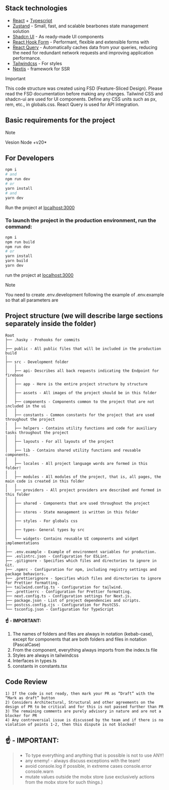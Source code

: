 ## Stack technologies

- [React](https://react.dev/learn) + [Typescript](https://www.typescriptlang.org/docs/)
- [Zustand](https://docs.pmnd.rs/zustand/getting-started/introduction) - Small, fast, and scalable bearbones state management solution
- [Shadcn UI](https://ui.shadcn.com) - As ready-made UI components
- [React Hook Form](https://react-hook-form.com/) - Performant, flexible and extensible forms with
- [React Query](https://tanstack.com/query) - Automatically caches data from your queries, reducing the need for redundant network requests and improving application performance.
- [Tailwindcss](https://tailwindcss.com) - For styles
- [Nextjs](https://Nextjs.org/) - framework for SSR

> [!IMPORTANT]  
> This code structure was created using FSD (Feature-Sliced Design). Please read the FSD documentation before making any changes. Tailwind CSS and shadcn-ui are used for UI components. Define any CSS units such as px, rem, etc., in globals.css. React Query is used for API integration.

## Basic requirements for the project

> [!NOTE]
> Vesion Node +v20\*

## For Developers

```bash
npm i
# and
npm run dev
# or
yarn install
# and
yarn dev
```

Run the project at [localhost:3000](http://localhost:3000)

### To launch the project in the production environment, run the command:

```bash
npm i
npm run build
npm run dev
# or
yarn install
yarn build
yarn dev
```

run the project at [localhost:3000](http://localhost:3000)

> [!NOTE]
> You need to create .env.development following the example of .env.example so that all parameters are

## Project structure (we will describe large sections separately inside the folder)

```
Root
├── .hasky - Prehooks for commits
│
├── public - All public files that will be included in the production build
│
├── src - Development folder
│   │
│   ├── api- Describes all back requests indicating the Endpoint for firebase
│   │
│   ├── app - Here is the entire project structure by structure
│   │
│   ├── assets - All images of the project should be in this folder
│   │
│   ├── components - Components common to the project that are not included in the ui
│   │
│   ├── constants - Common constants for the project that are used throughout the project
|   |
│   ├── helpers - Contains utility functions and code for auxiliary tasks throughout the project
│   │
│   ├── layouts - For all layouts of the project
│   │
│   ├── lib - Contains shared utility functions and reusable components.
|   |
│   ├── locales - All project language words are formed in this folder!
|   |
│   ├── modules - All modules of the project, that is, all pages, the main code is created in this folder
|   |
│   ├── providers - All project providers are described and formed in this folder
│   │
│   ├── shared - Components that are used throughout the project
│   │
│   ├── stores - State management is written in this folder
│   │
│   ├── styles - For globals css
│   │
│   ├── types- General types by src
│   │
│   └── widgets- Contains reusable UI components and widget implementations
│
├── .env.example - Example of environment variables for production.
├── .eslintrc.json - Configuration for ESLint.
├── .gitignore - Specifies which files and directories to ignore in Git.
├── .npmrc - Configuration for npm, including registry settings and package behaviors.
├── .prettierignore - Specifies which files and directories to ignore for Prettier formatting.
├── tailwind.config.ts - Configuration for tailwind.
├── .prettierrc - Configuration for Prettier formatting.
├── next.config.ts - Configuration settings for Next.js.
├── package.json - List of project dependencies and scripts.
├── postcss.config.cjs - Configuration for PostCSS.
└── tsconfig.json - Configuration for TypeScript
```

#### ☝️ - IMPORTANT:

1. The names of folders and files are always in notation (kebab-case), except for components that are both folders and files in notation (PascalCase)
2. From the component, everything always imports from the index.ts file
3. Styles are always in tailwindcss
4. Interfaces in types.ts
5. constants in constants.tsx

## Code Review

    1) If the code is not ready, then mark your PR as “Draft” with the “Mark as draft” button
    2) Considers Architectural, Structural and other agreements on the design of PR to be critical and for this is not passed further than PR
    3) The remaining comments are purely advisory in nature and are not a blocker for PR
    4) Any controversial issue is discussed by the team and if there is no violation of points 1-2, then this dispute is not blocked!

## ☝️ - IMPORTANT:

> - To type everything and anything that is possible is not to use ANY!
> - any enemy! - always discuss exceptions with the team!
> - avoid console.log if possible, in extreme cases console.error console.warn
> - mutate values ​​outside the mobx store (use exclusively actions from the mobx store for such things.)